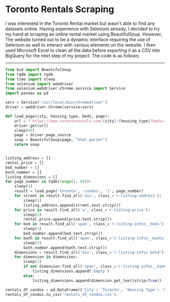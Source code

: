 # Toronto Rentals Scraping

I was interested in the Toronto Rental market but wasn't able to find any datasets online. Having experience with Selenium already, I decided to try my hand at scraping an online rental market using BeautifulSoup. However, The website turned out to be a dynamic interface requiring the use of Selenium as well to interact with various elements on the website. I then used Microsoft Excel to clean all the data before exporting it as a CSV into BigQuery for the next step of my project. The code is as follows:

---

```python
from bs4 import BeautifulSoup
from tqdm import tqdm
from time import sleep
from selenium import webdriver
from selenium.webdriver.chrome.service import Service
import pandas as pd

serv = Service('/usr/local/bin/chromedriver')
driver = webdriver.Chrome(service=serv)

def load_page(city, housing_type, beds, page):
    url = f'https://www.torontorentals.com/{city}/{housing_type}?beds={beds}%2B&p={page}'
    driver.get(url)
    sleep(45)
    page = driver.page_source
    soup = BeautifulSoup(page, "html.parser")
    return soup


listing_address = []
rental_price = []
bed_number = []
bath_number = []
listing_dimensions = []
for page_number in tqdm(range(1, 99)):
    sleep(3)
    result = load_page('toronto', 'condos', '1', page_number)
    for street in result.find_all('div', class_='r-listing-address'):
        sleep(3)
        listing_address.append(street.text.strip())
    for price in result.find_all('a', class_='r-listing-price'):
        sleep(3)
        rental_price.append(price.text.strip())
    for bed in result.find_all('span', class_='r-listing-infos__beds'):
        sleep(3)
        bed_number.append(bed.text.strip())
    for bath in result.find_all('span', class_='r-listing-infos__baths'):
        sleep(3)
        bath_number.append(bath.text.strip())
    dimensions = result.find_all('div', class_='r-listing-infos bold')
    for dimension in dimensions:
        sleep(3)
        if not dimension.find_all('span', class_='r-listing-infos__dimensions'):
            listing_dimensions.append('Empty')
        else:
            listing_dimensions.append(dimension.get_text(strip=True))

rentals_df_condos = pd.DataFrame({'City': 'Toronto', 'Housing Type': 'Condo', 'Address': listing_address, 'Rent': rental_price, 'Beds': bed_number, 'Baths': bath_number, 'Size': listing_dimensions})
rentals_df_condos.to_csv('rentals_df_condos.csv')
```
